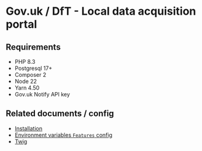 # Gov.uk / DfT - Local data acquisition portal

## Requirements
- PHP 8.3
- Postgresql 17+
- Composer 2
- Node 22
- Yarn 4.50
- Gov.uk Notify API key

## Related documents / config
- [Installation](./docs/Installation.md)
- [Environment variables `Features` config](docs/Features.md)
- [Twig](docs/Twig.md)
